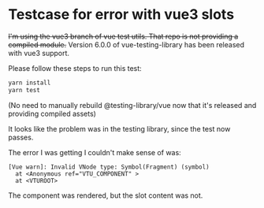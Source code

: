 # Testcase for error with vue3 slots

~~I'm using the vue3 branch of vue test utils. That repo is not providing a compiled module.~~
Version 6.0.0 of vue-testing-library has been released with vue3 support.

Please follow these steps to run this test:

```sh
yarn install
yarn test
```

(No need to manually rebuild @testing-library/vue now that it's released and providing compiled assets)

It looks like the problem was in the testing library, since the test now passes.


The error I was getting I couldn't make sense of was:

```
[Vue warn]: Invalid VNode type: Symbol(Fragment) (symbol) 
  at <Anonymous ref="VTU_COMPONENT" > 
  at <VTUROOT>
```

The component was rendered, but the slot content was not.
